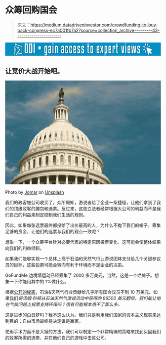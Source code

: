 # 众筹回购国会

> 原文：<https://medium.datadriveninvestor.com/crowdfunding-to-buy-back-congress-ec7a001fb7a2?source=collection_archive---------43----------------------->

[![](img/5e02edb82d2a529f796576c9b994d7ca.png)](http://www.track.datadriveninvestor.com/1B9E)

## 让竞价大战开始吧。

![](img/19221581ca43e960a4d299b8c37e66db.png)

Photo by [Jomar](https://unsplash.com/@jmrthms?utm_source=medium&utm_medium=referral) on [Unsplash](https://unsplash.com?utm_source=medium&utm_medium=referral)

我们的政客被公司收买了。众所周知，游说者给了企业一条捷径，让他们拿到了我们的顶级政客的腰包和选票。反过来，这些立法者经常根据大公司的利益而不是我们自己的利益来制定控制我们生活的规则。

因此，如果每张选票最终都投给了出价最高的人，为什么不抛下我们的帽子，筹集足够的资金，让他们的选票与我们的观点一致呢？

想象一下，一个众筹平台针对必要代表的特定原因投票变化，这可能会使整体结果向我们的利益倾斜。

如果我们能够实现一个总体上高于石油和天然气行业游说团体支付给几个关键参议员的目标，这些投票可能会转向有利于环境而不是企业的决策。

GoFundMe 边境墙运动已经筹集了 2000 多万美元，当然，这是一个烂摊子。想象一下你能用其中的 1%做什么。

根据[公开的秘密](https://www.opensecrets.org/industries/summary.php?ind=E01&cycle=2018&recipdetail=S&mem=Y)，石油&天然气行业贡献给几乎所有国会议员不到 10 万美元。如果我们*将汤姆·科顿从石油天然气游说活动中获得的 96500 美元翻倍，我们能让他在气候问题上投票支持环保吗？很有可能根本用不了那么多。*

这是进步的白日梦吗？我不这么认为。我们只是利用我们国家的资本主义现实来达到目的；自由市场最终将决定谁是赢家。

使用手术刀而不是大锤的方法，我们可以制定一个非常精确的策略来找到买回我们的政客所需的选票，并在他们自己的游戏中击败公司。